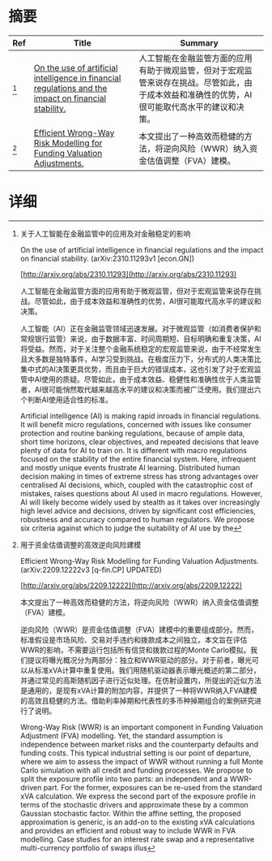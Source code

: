 # 摘要

| Ref | Title | Summary |
| --- | --- | --- |
| [^1] | [On the use of artificial intelligence in financial regulations and the impact on financial stability.](http://arxiv.org/abs/2310.11293) | 人工智能在金融监管方面的应用有助于微观监管，但对于宏观监管来说存在挑战。尽管如此，由于成本效益和准确性的优势，AI很可能取代高水平的建议和决策。 |
| [^2] | [Efficient Wrong-Way Risk Modelling for Funding Valuation Adjustments.](http://arxiv.org/abs/2209.12222) | 本文提出了一种高效而稳健的方法，将逆向风险（WWR）纳入资金估值调整（FVA）建模。 |

# 详细

[^1]: 关于人工智能在金融监管中的应用及对金融稳定的影响

    On the use of artificial intelligence in financial regulations and the impact on financial stability. (arXiv:2310.11293v1 [econ.GN])

    [http://arxiv.org/abs/2310.11293](http://arxiv.org/abs/2310.11293)

    人工智能在金融监管方面的应用有助于微观监管，但对于宏观监管来说存在挑战。尽管如此，由于成本效益和准确性的优势，AI很可能取代高水平的建议和决策。

    

    人工智能（AI）正在金融监管领域迅速发展。对于微观监管（如消费者保护和常规银行监管）来说，由于数据丰富、时间周期短、目标明确和重复决策，AI将受益。然而，对于关注整个金融系统稳定的宏观监管来说，由于不经常发生且大多数是独特事件，AI学习受到挑战。在极度压力下，分布式的人类决策比集中式的AI决策更具优势，而且由于巨大的错误成本，这也引发了对于宏观监管中AI使用的质疑。尽管如此，由于成本效益、稳健性和准确性优于人类监管者，AI很可能悄然取代越来越高水平的建议和决策而被广泛使用。我们提出六个判断AI使用适合性的标准。

    Artificial intelligence (AI) is making rapid inroads in financial regulations. It will benefit micro regulations, concerned with issues like consumer protection and routine banking regulations, because of ample data, short time horizons, clear objectives, and repeated decisions that leave plenty of data for AI to train on. It is different with macro regulations focused on the stability of the entire financial system. Here, infrequent and mostly unique events frustrate AI learning. Distributed human decision making in times of extreme stress has strong advantages over centralised AI decisions, which, coupled with the catastrophic cost of mistakes, raises questions about AI used in macro regulations. However, AI will likely become widely used by stealth as it takes over increasingly high level advice and decisions, driven by significant cost efficiencies, robustness and accuracy compared to human regulators. We propose six criteria against which to judge the suitability of AI use by the 
    
[^2]: 用于资金估值调整的高效逆向风险建模

    Efficient Wrong-Way Risk Modelling for Funding Valuation Adjustments. (arXiv:2209.12222v3 [q-fin.CP] UPDATED)

    [http://arxiv.org/abs/2209.12222](http://arxiv.org/abs/2209.12222)

    本文提出了一种高效而稳健的方法，将逆向风险（WWR）纳入资金估值调整（FVA）建模。

    

    逆向风险（WWR）是资金估值调整（FVA）建模中的重要组成部分。然而，标准假设是市场风险、交易对手违约和拨款成本之间独立。本文旨在评估WWR的影响，不需要运行包括所有信贷和拨款过程的Monte Carlo模拟。我们提议将曝光概况分为两部分：独立和WWR驱动的部分。对于前者，曝光可以从标准xVA计算中重复使用。我们用随机驱动器表示曝光概述的第二部分，并通过常见的高斯随机因子进行近似处理。在仿射设置内，所提出的近似方法是通用的，是现有xVA计算的附加内容，并提供了一种将WWR纳入FVA建模的高效且稳健的方法。借助利率掉期和代表性的多币种掉期组合的案例研究进行了说明。

    Wrong-Way Risk (WWR) is an important component in Funding Valuation Adjustment (FVA) modelling. Yet, the standard assumption is independence between market risks and the counterparty defaults and funding costs. This typical industrial setting is our point of departure, where we aim to assess the impact of WWR without running a full Monte Carlo simulation with all credit and funding processes. We propose to split the exposure profile into two parts: an independent and a WWR-driven part. For the former, exposures can be re-used from the standard xVA calculation. We express the second part of the exposure profile in terms of the stochastic drivers and approximate these by a common Gaussian stochastic factor. Within the affine setting, the proposed approximation is generic, is an add-on to the existing xVA calculations and provides an efficient and robust way to include WWR in FVA modelling. Case studies for an interest rate swap and a representative multi-currency portfolio of swaps illus
    

